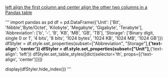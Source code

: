 

[left align the first column and center align the other two columns in a Pandas table](https://stackoverflow.com/questions/59453091/left-align-the-first-column-and-center-align-the-other-columns-in-a-pandas-table)

'''
import pandas as pd
df = pd.DataFrame({'Unit': ['Bit', 'Nibble','Byte/Octet', 'Kilobyte', 'Megabyte', 'Gigabyte', 'Terabyte'], 'Abbreviation': ['b', '-', 'B', 'KB', 'MB', 'GB', 'TB'], 'Storage': ['Binary digit, single 0 or 1', '4 bits', '8 bits', '1024 bytes', '1024 KB', '1024 MB', '1024 GB']})
dfStyler = df.style.set_properties(subset=["Abbreviation", "Storage"],**{'text-align': 'center'})
dfStyler = df.style.set_properties(subset=["Unit"],**{'text-align': 'left'})
dfStyler.set_table_styles([dict(selector='th', props=[('text-align', 'center')])])

display(dfStyler.hide_index())
'''
